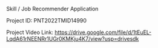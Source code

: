 Skill / Job Recommender Application

Project ID: PNT2022TMID14990

Project Video Link: 
https://drive.google.com/file/d/1tEuEL-LqdA61rNEENRr1UGr0KMKju4K7/view?usp=drivesdk
